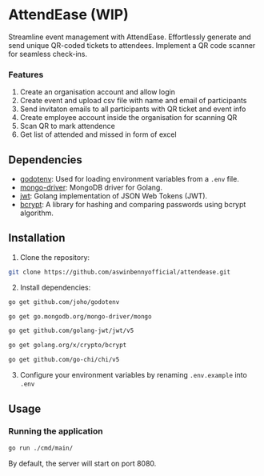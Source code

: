 # AttendEase (WIP)
Streamline event management with AttendEase. Effortlessly generate and send unique QR-coded tickets to attendees. Implement a QR code scanner for seamless check-ins. 

### Features
1. Create an organisation account and allow login
2. Create event and upload csv file with name and email of participants
3. Send invitaton emails to all participants with QR ticket and event info
4. Create employee account inside the organisation for scanning QR
5. Scan QR to mark attendence 
6. Get list of attended and missed in form of excel

## Dependencies

- [godotenv](https://github.com/joho/godotenv): Used for loading environment variables from a `.env` file.
- [mongo-driver](https://go.mongodb.org/mongo-driver/mongo): MongoDB driver for Golang.
- [jwt](https://github.com/golang-jwt/jwt/v5): Golang implementation of JSON Web Tokens (JWT).
- [bcrypt](https://golang.org/x/crypto/bcrypt): A library for hashing and comparing passwords using bcrypt algorithm.

## Installation

1. Clone the repository:

```bash
git clone https://github.com/aswinbennyofficial/attendease.git
```


2. Install dependencies:

```bash
go get github.com/joho/godotenv
```
```bash
go get go.mongodb.org/mongo-driver/mongo
```

```bash
go get github.com/golang-jwt/jwt/v5
```

```bash
go get golang.org/x/crypto/bcrypt
``` 

```bash
go get github.com/go-chi/chi/v5
```


3. Configure your environment variables by renaming `.env.example` into `.env`


## Usage
### Running the application

```bash
go run ./cmd/main/
```
By default, the server will start on port 8080.